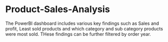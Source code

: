 # Product-Sales-Analysis
The PowerBI dashboard includes various key findings such as Sales and profit, Least sold products and  which category and sub category products were most sold. THese findings can be further filtered by order year.
